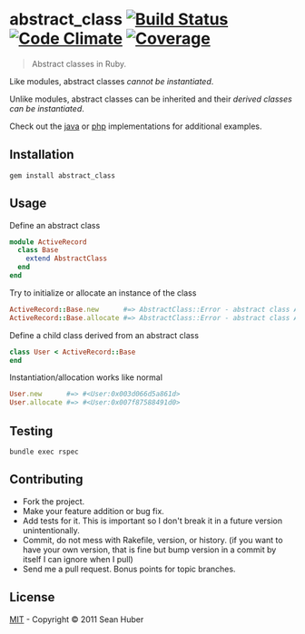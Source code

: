 # abstract_class [![Build Status](https://travis-ci.org/shuber/abstract_class.svg?branch=master)](https://travis-ci.org/shuber/abstract_class) [![Code Climate](https://codeclimate.com/github/shuber/abstract_class/badges/gpa.svg)](https://codeclimate.com/github/shuber/abstract_class) [![Coverage](https://codeclimate.com/github/shuber/abstract_class/badges/coverage.svg)](https://codeclimate.com/github/shuber/abstract_class)

> Abstract classes in Ruby.

Like modules, abstract classes *cannot be instantiated*.

Unlike modules, abstract classes can be inherited and their *derived classes can be instantiated*.

Check out the [java] or [php] implementations for additional examples.

[java]: http://docs.oracle.com/javase/tutorial/java/IandI/abstract.html
[php]: http://php.net/manual/en/language.oop5.abstract.php

## Installation

```
gem install abstract_class
```


## Usage

Define an abstract class

```ruby
module ActiveRecord
  class Base
    extend AbstractClass
  end
end
```

Try to initialize or allocate an instance of the class

```ruby
ActiveRecord::Base.new      #=> AbstractClass::Error - abstract class ActiveRecord::Base can't be instantiated
ActiveRecord::Base.allocate #=> AbstractClass::Error - abstract class ActiveRecord::Base can't be allocated
```

Define a child class derived from an abstract class

```ruby
class User < ActiveRecord::Base
end
```

Instantiation/allocation works like normal

```ruby
User.new      #=> #<User:0x003d066d5a861d>
User.allocate #=> #<User:0x007f87588491d0>
```


## Testing

```
bundle exec rspec
```


## Contributing

* Fork the project.
* Make your feature addition or bug fix.
* Add tests for it. This is important so I don't break it in a future version unintentionally.
* Commit, do not mess with Rakefile, version, or history. (if you want to have your own version, that is fine but bump version in a commit by itself I can ignore when I pull)
* Send me a pull request. Bonus points for topic branches.


## License

[MIT] - Copyright © 2011 Sean Huber

[MIT]: https://github.com/shuber/abstract_class/blob/master/LICENSE
